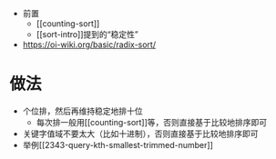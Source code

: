 - 前置
  - [[counting-sort]]
  - [[sort-intro]]提到的“稳定性”
- https://oi-wiki.org/basic/radix-sort/
# 做法
- 个位排，然后再维持稳定地排十位
  - 每次排一般用[[counting-sort]]等，否则直接基于比较地排序即可
- 关键字值域不要太大（比如十进制），否则直接基于比较地排序即可
- 举例[[2343-query-kth-smallest-trimmed-number]]